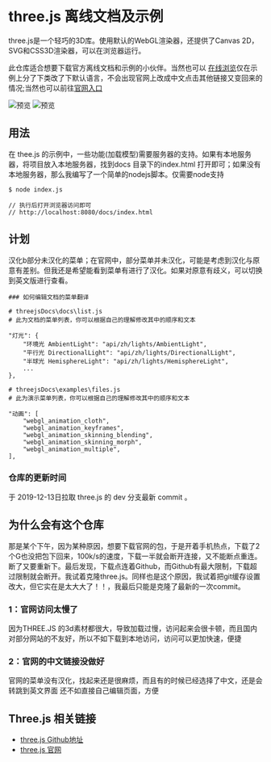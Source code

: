 # three.js 离线文档及示例

three.js是一个轻巧的3D库。使用默认的WebGL渲染器，还提供了Canvas 2D，SVG和CSS3D渲染器，可以在浏览器运行。

此仓库适合想要下载官方离线文档和示例的小伙伴。当然也可以 [在线浏览](https://lixianbin1.github.io/threejsDocs/docs/index.html)仅在示例上分了下类改了下默认语言，不会出现官网上改成中文点击其他链接又变回来的情况;当然也可以前往[官网入口](https://threejs.org/)

<img style="vertical-align: top;" src="https://raw.githubusercontent.com/lixianbin1/threejsDocs/master/lib/2009241.png" alt="预览" >

<img style="vertical-align: top;" src="https://raw.githubusercontent.com/lixianbin1/threejsDocs/master/lib/2009242.png" alt="预览" >

## 用法

在 thee.js 的示例中，一些功能(加载模型)需要服务器的支持。如果有本地服务器，将项目放入本地服务器，找到docs 目录下的index.html
打开即可；如果没有本地服务器，那么我编写了一个简单的nodejs脚本。仅需要node支持

```
$ node index.js

// 执行后打开浏览器访问即可
// http://localhost:8080/docs/index.html
```

## 计划

汉化b部分未汉化的菜单；在官网中，部分菜单并未汉化，可能是考虑到汉化与原意有差别。但我还是希望能看到菜单有进行了汉化。如果对原意有歧义，可以切换到英文版进行查看。

```
### 如何编辑文档的菜单翻译

# threejsDocs\docs\list.js   
# 此为文档的菜单列表，你可以根据自己的理解修改其中的顺序和文本

"灯光": {
    "环境光 AmbientLight": "api/zh/lights/AmbientLight",
    "平行光 DirectionalLight": "api/zh/lights/DirectionalLight",
    "半球光 HemisphereLight": "api/zh/lights/HemisphereLight",
    ...
},
```

```
# threejsDocs\examples\files.js
# 此为演示菜单列表，你可以根据自己的理解修改其中的顺序和文本

"动画": [
    "webgl_animation_cloth",
    "webgl_animation_keyframes",
    "webgl_animation_skinning_blending",
    "webgl_animation_skinning_morph",
    "webgl_animation_multiple",
],
```

### 仓库的更新时间

于 2019-12-13日拉取 three.js 的 dev 分支最新 commit 。

## 为什么会有这个仓库

那是某个下午，因为某种原因，想要下载官网的包，于是开着手机热点，下载了2个G也没把包下回来，100k/s的速度，下载一半就会断开连接，又不能断点重连。断了又要重新下。最后发现，下载点连着Github，而Github有最大限制，下载超过限制就会断开。我试着克隆three.js。同样也是这个原因，我试着把git缓存设置改大，但它实在是太大大了！！，我最后只能是克隆了最新的一次commit。

### 1：官网访问太慢了

因为THREE.JS 的3d素材都很大，导致加载过慢，访问起来会很卡顿，而且国内对部分网站的不友好，所以不如下载到本地访问，访问可以更加快速，便捷

### 2：官网的中文链接没做好

官网的菜单没有汉化，找起来还是很麻烦，而且有的时候已经选择了中文，还是会转跳到英文界面
还不如直接自己编辑页面，方便

## Three.js 相关链接

 - [three.js Github地址](https://github.com/mrdoob/three.js)
 - [three.js 官网](https://threejs.org/)
